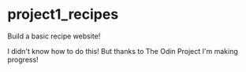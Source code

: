 # project1_recipes

Build a basic recipe website!

I didn't know how to do this!
But thanks to The Odin Project I'm making progress!